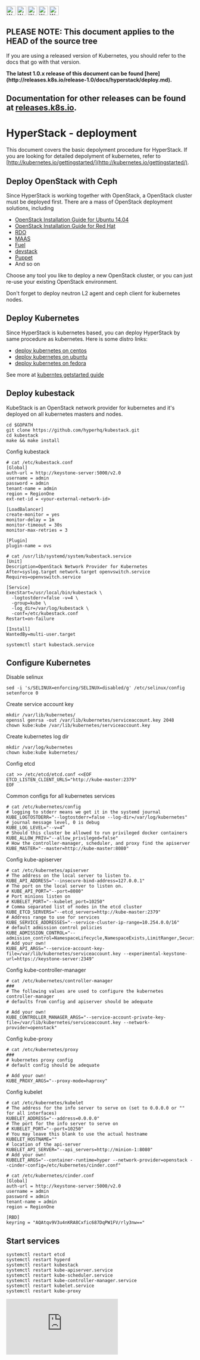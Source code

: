 <!-- BEGIN MUNGE: UNVERSIONED_WARNING -->

<!-- BEGIN STRIP_FOR_RELEASE -->

<img src="http://kubernetes.io/img/warning.png" alt="WARNING"
     width="25" height="25">
<img src="http://kubernetes.io/img/warning.png" alt="WARNING"
     width="25" height="25">
<img src="http://kubernetes.io/img/warning.png" alt="WARNING"
     width="25" height="25">
<img src="http://kubernetes.io/img/warning.png" alt="WARNING"
     width="25" height="25">
<img src="http://kubernetes.io/img/warning.png" alt="WARNING"
     width="25" height="25">

<h2>PLEASE NOTE: This document applies to the HEAD of the source tree</h2>

If you are using a released version of Kubernetes, you should
refer to the docs that go with that version.

<strong>
The latest 1.0.x release of this document can be found
[here](http://releases.k8s.io/release-1.0/docs/hyperstack/deploy.md).

Documentation for other releases can be found at
[releases.k8s.io](http://releases.k8s.io).
</strong>
--

<!-- END STRIP_FOR_RELEASE -->

<!-- END MUNGE: UNVERSIONED_WARNING -->

# HyperStack - deployment

This document covers the basic depolyment procedure for HyperStack. If you are looking for detailed depolyment of kubernetes, refer to [http://kubernetes.io/gettingstarted/](http://kubernetes.io/gettingstarted/).

## Deploy OpenStack with Ceph

Since HyperStack is working together with OpenStack, a OpenStack cluster must be deployed first. There are a mass of OpenStack deployment solutions, including

* [OpenStack Installation Guide for Ubuntu 14.04](http://docs.openstack.org/kilo/install-guide/install/apt/content/)
* [OpenStack Installation Guide for Red Hat](http://docs.openstack.org/kilo/install-guide/install/yum/content/)
* [RDO](https://www.rdoproject.org/Main_Page)
* [MAAS](http://www.ubuntu.com/download/cloud/install-ubuntu-openstack)
* [Fuel](https://www.mirantis.com/products/mirantis-openstack-software/)
* [devstack](http://docs.openstack.org/developer/devstack/)
* [Puppet](https://github.com/puppetlabs/puppetlabs-openstack)
* And so on

Choose any tool you like to deploy a new OpenStack cluster, or you can just re-use your existing OpenStack environment.

Don't forget to deploy neutron L2 agent and ceph client for kubernetes nodes.

## Deploy Kubernetes

Since HyperStack is kubernetes based, you can deploy HyperStack by same procedure as kubernetes. Here is some distro links:

* [deploy kubernetes on centos](../../docs/getting-started-guides/centos/centos_manual_config.md)
* [deploy kubernetes on ubuntu](../../docs/getting-started-guides/ubuntu.md)
* [deploy kubernetes on fedora](../../docs/getting-started-guides/fedora/fedora_manual_config.md)

See more at [kuberntes getstarted guide](../../docs/getting-started-guides/)

## Deploy kubestack

KubeStack is an OpenStack network provider for kubernetes and it's deployed on all kubernetes masters and nodes.

```shell
cd $GOPATH
git clone https://github.com/hyperhq/kubestack.git
cd kubestack
make && make install
```

Config kubestack

```shell
# cat /etc/kubestack.conf
[Global]
auth-url = http://keystone-server:5000/v2.0
username = admin
password = admin
tenant-name = admin
region = RegionOne
ext-net-id = <your-external-network-id>

[LoadBalancer]
create-monitor = yes
monitor-delay = 1m
monitor-timeout = 30s
monitor-max-retries = 3

[Plugin]
plugin-name = ovs
```

```shell
# cat /usr/lib/systemd/system/kubestack.service
[Unit]
Description=OpenStack Network Provider for Kubernetes
After=syslog.target network.target openvswitch.service
Requires=openvswitch.service

[Service]
ExecStart=/usr/local/bin/kubestack \
  -logtostderr=false -v=4 \
  -group=kube \
  -log_dir=/var/log/kubestack \
  -conf=/etc/kubestack.conf
Restart=on-failure

[Install]
WantedBy=multi-user.target
```

```shell
systemctl start kubestack.service
```

## Configure Kubernetes

Disable selinux

```shell
sed -i 's/SELINUX=enforcing/SELINUX=disabled/g' /etc/selinux/config
setenforce 0
```

Create service account key

```shell
mkdir /var/lib/kubernetes/
openssl genrsa -out /var/lib/kubernetes/serviceaccount.key 2048
chown kube:kube /var/lib/kubernetes/serviceaccount.key
```

Create kubernetes log dir

```shell
mkdir /var/log/kubernetes
chown kube:kube kubernetes/
```

Config etcd

```shell
cat >> /etc/etcd/etcd.conf <<EOF
ETCD_LISTEN_CLIENT_URLS="http://kube-master:2379"
EOF
```

Common configs for all kubernetes services

```shell
# cat /etc/kubernetes/config
# logging to stderr means we get it in the systemd journal
KUBE_LOGTOSTDERR="--logtostderr=false --log-dir=/var/log/kubernetes"
# journal message level, 0 is debug
KUBE_LOG_LEVEL="--v=4”
# Should this cluster be allowed to run privileged docker containers
KUBE_ALLOW_PRIV="--allow_privileged=false"
# How the controller-manager, scheduler, and proxy find the apiserver
KUBE_MASTER="--master=http://kube-master:8080"
```

Config kube-apiserver

```
# cat /etc/kubernetes/apiserver
# The address on the local server to listen to.
KUBE_API_ADDRESS="--insecure-bind-address=127.0.0.1"
# The port on the local server to listen on.
# KUBE_API_PORT="--port=8080"
# Port minions listen on
# KUBELET_PORT="--kubelet_port=10250"
# Comma separated list of nodes in the etcd cluster
KUBE_ETCD_SERVERS="--etcd_servers=http://kube-master:2379"
# Address range to use for services
KUBE_SERVICE_ADDRESSES="--service-cluster-ip-range=10.254.0.0/16"
# default admission control policies
KUBE_ADMISSION_CONTROL="--admission_control=NamespaceLifecycle,NamespaceExists,LimitRanger,SecurityContextDeny,ServiceAccount,ResourceQuota"
# Add your own!
KUBE_API_ARGS="--service-account-key-file=/var/lib/kubernetes/serviceaccount.key --experimental-keystone-url=https://keystone-server:2349"
```

Config kube-controller-manager

```shell
# cat /etc/kubernetes/controller-manager
### 
# The following values are used to configure the kubernetes controller-manager
# defaults from config and apiserver should be adequate

# Add your own!
KUBE_CONTROLLER_MANAGER_ARGS="--service-account-private-key-file=/var/lib/kubernetes/serviceaccount.key --network-provider=openstack"
```

Config kube-proxy

```shell
# cat /etc/kubernetes/proxy
### 
# kubernetes proxy config
# default config should be adequate

# Add your own!
KUBE_PROXY_ARGS="--proxy-mode=haproxy"
```

Config kubelet

```shell
# cat /etc/kubernetes/kubelet
# The address for the info server to serve on (set to 0.0.0.0 or "" for all interfaces)
KUBELET_ADDRESS="--address=0.0.0.0"
# The port for the info server to serve on
# KUBELET_PORT="--port=10250"
# You may leave this blank to use the actual hostname
KUBELET_HOSTNAME=""
# location of the api-server
KUBELET_API_SERVER="--api_servers=http://minion-1:8080"
# Add your own!
KUBELET_ARGS="--container-runtime=hyper --network-provider=openstack --cinder-config=/etc/kubernetes/cinder.conf"

# cat /etc/kubernetes/cinder.conf
[Global]
auth-url = http://keystone-server:5000/v2.0
username = admin
password = admin
tenant-name = admin
region = RegionOne

[RBD]
keyring = "AQAtqv9V3u4nKRA8Cxfic687DqPW1FV/rly3nw=="
```

## Start services

```shell
systemctl restart etcd
systemctl restart hyperd
systemctl restart kubestack
systemctl restart kube-apiserver.service
systemctl restart kube-scheduler.service
systemctl restart kube-controller-manager.service
systemctl restart kubelet.service
systemctl restart kube-proxy
````

<!-- BEGIN MUNGE: GENERATED_ANALYTICS -->
[![Analytics](https://kubernetes-site.appspot.com/UA-36037335-10/GitHub/docs/hyperstack/deploy.md?pixel)]()
<!-- END MUNGE: GENERATED_ANALYTICS -->
